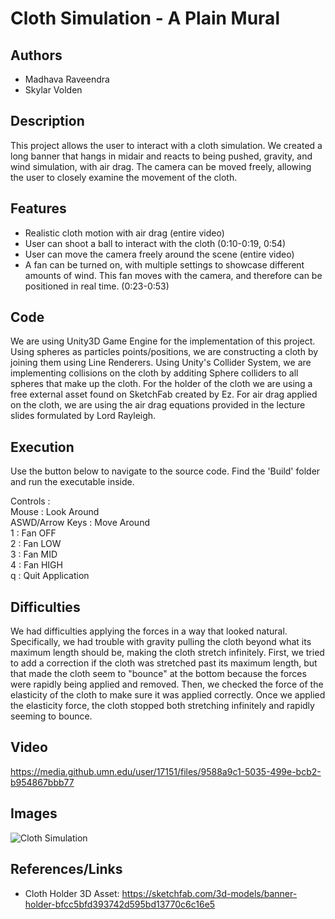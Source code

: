 # Cloth Simulation - A Plain Mural

## Authors

-   Madhava Raveendra
-   Skylar Volden

## Description
This project allows the user to interact with a cloth simulation. We created a long banner that hangs in midair and reacts to being pushed, gravity, and wind simulation, with air drag. The camera can be moved freely, allowing the user to closely examine the movement of the cloth.
## Features
- Realistic cloth motion with air drag (entire video)<br />
- User can shoot a ball to interact with the cloth (0:10-0:19, 0:54)<br />
- User can move the camera freely around the scene (entire video)<br />
- A fan can be turned on, with multiple settings to showcase different amounts of wind. This fan moves with the camera, and therefore can be positioned in real time. (0:23-0:53)<br />
## Code

We are using Unity3D Game Engine for the implementation of this project. Using spheres as particles points/positions, we are constructing a cloth by joining them using Line Renderers. Using Unity's Collider System, we are implementing collisions on the cloth by additing Sphere colliders to all spheres that make up the cloth. For the holder of the cloth we are using a free external asset found on SketchFab created by Ez. For air drag applied on the cloth, we are using the air drag equations provided in the lecture slides formulated by Lord Rayleigh.

## Execution

Use the button below to navigate to the source code.
Find the 'Build' folder and run the executable inside.

Controls : <br />
Mouse : Look Around <br />
ASWD/Arrow Keys : Move Around <br />
1 : Fan OFF <br />
2 : Fan LOW <br />
3 : Fan MID <br />
4 : Fan HIGH <br />
q : Quit Application <br />

## Difficulties
We had difficulties applying the forces in a way that looked natural. Specifically, we had trouble with gravity pulling the cloth beyond what its maximum length should be, making the cloth stretch infinitely. First, we tried to add a correction if the cloth was stretched past its maximum length, but that made the cloth seem to "bounce" at the bottom because the forces were rapidly being applied and removed. Then, we checked the force of the elasticity of the cloth to make sure it was applied correctly. Once we applied the elasticity force, the cloth stopped both stretching infinitely and rapidly seeming to bounce.
## Video


https://media.github.umn.edu/user/17151/files/9588a9c1-5035-499e-bcb2-b954867bbb77


## Images
![Cloth Simulation](https://media.github.umn.edu/user/17151/files/148731c9-f947-438b-aabd-8f6f12db5ddc)


## References/Links

-   Cloth Holder 3D Asset: https://sketchfab.com/3d-models/banner-holder-bfcc5bfd393742d595bd13770c6c16e5
